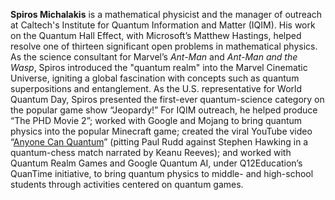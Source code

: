 __Spiros Michalakis__ is a mathematical physicist and the manager of outreach at Caltech's Institute for Quantum Information and Matter (IQIM). His work on the Quantum Hall Effect, with Microsoft’s Matthew Hastings, helped resolve one of thirteen significant open problems in mathematical physics. As the science consultant for Marvel’s _Ant-Man_ and _Ant-Man and the Wasp_, Spiros introduced the "quantum realm" into the Marvel Cinematic Universe, igniting a global fascination with concepts such as quantum superpositions and entanglement. As the U.S. representative for World Quantum Day, Spiros presented the first-ever quantum-science category on the popular game show “Jeopardy!” For IQIM outreach, he helped produce “The PHD Movie 2”; worked with Google and Mojang to bring quantum physics into the popular Minecraft game; created the viral YouTube video “[Anyone Can Quantum](https://www.youtube.com/watch?v=Hi0BzqV_b44)” (pitting Paul Rudd against Stephen Hawking in a quantum-chess match narrated by Keanu Reeves); and worked with Quantum Realm Games and Google Quantum AI, under Q12Education’s QuanTime initiative, to bring quantum physics to middle- and high-school students through activities centered on quantum games.